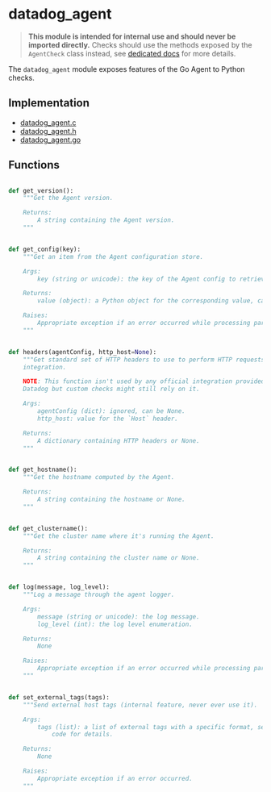 # datadog_agent

> **This module is intended for internal use and should never be imported directly.**
> Checks should use the methods exposed by the `AgentCheck` class instead, see
> [dedicated docs](https://datadog-checks-base.readthedocs.io/en/latest/) for
> more details.

The `datadog_agent` module exposes features of the Go Agent to Python checks.

## Implementation

* [datadog_agent.c](/rtloader/common/builtins/datadog_agent.c)
* [datadog_agent.h](/rtloader/common/builtins/datadog_agent.h)
* [datadog_agent.go](/pkg/collector/python/datadog_agent.go)

## Functions

```python

def get_version():
    """Get the Agent version.

    Returns:
        A string containing the Agent version.
    """


def get_config(key):
    """Get an item from the Agent configuration store.

    Args:
        key (string or unicode): the key of the Agent config to retrieve.

    Returns:
        value (object): a Python object for the corresponding value, can be any type.

    Raises:
        Appropriate exception if an error occurred while processing params.
    """


def headers(agentConfig, http_host=None):
    """Get standard set of HTTP headers to use to perform HTTP requests from an
    integration.

    NOTE: This function isn't used by any official integration provided by
    Datadog but custom checks might still rely on it.

    Args:
        agentConfig (dict): ignored, can be None.
        http_host: value for the `Host` header.

    Returns:
        A dictionary containing HTTP headers or None.
    """


def get_hostname():
    """Get the hostname computed by the Agent.

    Returns:
        A string containing the hostname or None.
    """


def get_clustername():
    """Get the cluster name where it's running the Agent.

    Returns:
        A string containing the cluster name or None.
    """


def log(message, log_level):
    """Log a message through the agent logger.

    Args:
        message (string or unicode): the log message.
        log_level (int): the log level enumeration.

    Returns:
        None

    Raises:
        Appropriate exception if an error occurred while processing params.
    """


def set_external_tags(tags):
    """Send external host tags (internal feature, never ever use it).

    Args:
        tags (list): a list of external tags with a specific format, see source
            code for details.

    Returns:
        None

    Raises:
        Appropriate exception if an error occurred.
    """
```
